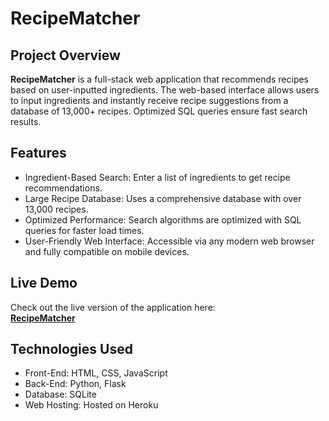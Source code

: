 # RecipeMatcher

## Project Overview
**RecipeMatcher** is a full-stack web application that recommends recipes based on user-inputted ingredients. The web-based interface allows users to input ingredients and instantly receive recipe suggestions from a database of 13,000+ recipes. Optimized SQL queries ensure fast search results.

## Features
- Ingredient-Based Search: Enter a list of ingredients to get recipe recommendations.
- Large Recipe Database: Uses a comprehensive database with over 13,000 recipes.
- Optimized Performance: Search algorithms are optimized with SQL queries for faster load times.
- User-Friendly Web Interface: Accessible via any modern web browser and fully compatible on mobile devices.

## Live Demo
Check out the live version of the application here:  
[**RecipeMatcher**](https://recipematcher-1cc26bb41183.herokuapp.com/)

## Technologies Used
- Front-End: HTML, CSS, JavaScript
- Back-End: Python, Flask
- Database: SQLite
- Web Hosting: Hosted on Heroku
